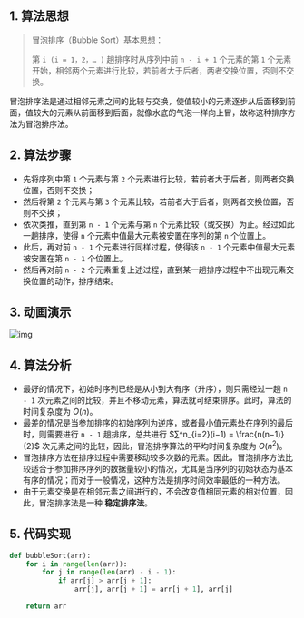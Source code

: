 ## 1. 算法思想

> 冒泡排序（Bubble Sort）基本思想：
>
> 第 `i (i = 1，2，… )` 趟排序时从序列中前 `n - i + 1` 个元素的第 `1` 个元素开始，相邻两个元素进行比较，若前者大于后者，两者交换位置，否则不交换。

冒泡排序法是通过相邻元素之间的比较与交换，使值较小的元素逐步从后面移到前面，值较大的元素从前面移到后面，就像水底的气泡一样向上冒，故称这种排序方法为冒泡排序法。

## 2. 算法步骤

- 先将序列中第 `1` 个元素与第 `2` 个元素进行比较，若前者大于后者，则两者交换位置，否则不交换；
- 然后将第 `2` 个元素与第 `3` 个元素比较，若前者大于后者，则两者交换位置，否则不交换；
- 依次类推，直到第 `n - 1` 个元素与第 `n` 个元素比较（或交换）为止。经过如此一趟排序，使得 `n` 个元素中值最大元素被安置在序列的第 `n` 个位置上。
- 此后，再对前 `n - 1` 个元素进行同样过程，使得该 `n - 1` 个元素中值最大元素被安置在第 `n - 1` 个位置上。
- 然后再对前 `n - 2` 个元素重复上述过程，直到某一趟排序过程中不出现元素交换位置的动作，排序结束。

## 3. 动画演示

![img](https://www.runoob.com/wp-content/uploads/2019/03/bubbleSort.gif)

## 4. 算法分析

- 最好的情况下，初始时序列已经是从小到大有序（升序），则只需经过一趟 `n - 1` 次元素之间的比较，并且不移动元素，算法就可结束排序。此时，算法的时间复杂度为 $O(n)$。
- 最差的情况是当参加排序的初始序列为逆序，或者最小值元素处在序列的最后时，则需要进行 `n - 1` 趟排序，总共进行 $∑^n_{i=2}(i−1) = \frac{n(n−1)}{2}$ 次元素之间的比较，因此，冒泡排序算法的平均时间复杂度为 $O(n^2)$。
- 冒泡排序方法在排序过程中需要移动较多次数的元素。因此，冒泡排序方法比较适合于参加排序序列的数据量较小的情况，尤其是当序列的初始状态为基本有序的情况；而对于一般情况，这种方法是排序时间效率最低的一种方法。
- 由于元素交换是在相邻元素之间进行的，不会改变值相同元素的相对位置，因此，冒泡排序法是一种 **稳定排序法**。

## 5. 代码实现

```Python
def bubbleSort(arr):
    for i in range(len(arr)):
        for j in range(len(arr) - i - 1):
            if arr[j] > arr[j + 1]:
            	arr[j], arr[j + 1] = arr[j + 1], arr[j]
                
    return arr
```



